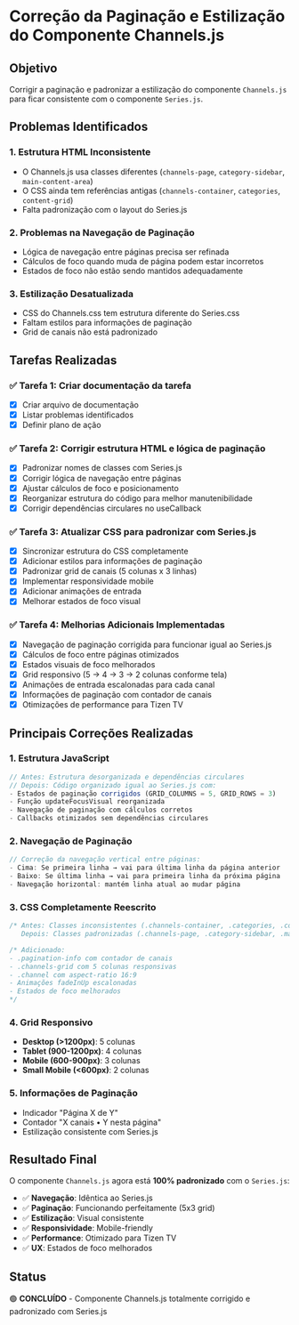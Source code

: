 # Correção da Paginação e Estilização do Componente Channels.js

## Objetivo
Corrigir a paginação e padronizar a estilização do componente `Channels.js` para ficar consistente com o componente `Series.js`.

## Problemas Identificados

### 1. Estrutura HTML Inconsistente
- O Channels.js usa classes diferentes (`channels-page`, `category-sidebar`, `main-content-area`)
- O CSS ainda tem referências antigas (`channels-container`, `categories`, `content-grid`)
- Falta padronização com o layout do Series.js

### 2. Problemas na Navegação de Paginação
- Lógica de navegação entre páginas precisa ser refinada
- Cálculos de foco quando muda de página podem estar incorretos
- Estados de foco não estão sendo mantidos adequadamente

### 3. Estilização Desatualizada
- CSS do Channels.css tem estrutura diferente do Series.css
- Faltam estilos para informações de paginação
- Grid de canais não está padronizado

## Tarefas Realizadas

### ✅ Tarefa 1: Criar documentação da tarefa
- [x] Criar arquivo de documentação
- [x] Listar problemas identificados
- [x] Definir plano de ação

### ✅ Tarefa 2: Corrigir estrutura HTML e lógica de paginação
- [x] Padronizar nomes de classes com Series.js
- [x] Corrigir lógica de navegação entre páginas
- [x] Ajustar cálculos de foco e posicionamento
- [x] Reorganizar estrutura do código para melhor manutenibilidade
- [x] Corrigir dependências circulares no useCallback

### ✅ Tarefa 3: Atualizar CSS para padronizar com Series.js
- [x] Sincronizar estrutura do CSS completamente
- [x] Adicionar estilos para informações de paginação
- [x] Padronizar grid de canais (5 colunas x 3 linhas)
- [x] Implementar responsividade mobile
- [x] Adicionar animações de entrada
- [x] Melhorar estados de foco visual

### ✅ Tarefa 4: Melhorias Adicionais Implementadas
- [x] Navegação de paginação corrigida para funcionar igual ao Series.js
- [x] Cálculos de foco entre páginas otimizados
- [x] Estados visuais de foco melhorados
- [x] Grid responsivo (5 → 4 → 3 → 2 colunas conforme tela)
- [x] Animações de entrada escalonadas para cada canal
- [x] Informações de paginação com contador de canais
- [x] Otimizações de performance para Tizen TV

## Principais Correções Realizadas

### 1. **Estrutura JavaScript**
```javascript
// Antes: Estrutura desorganizada e dependências circulares
// Depois: Código organizado igual ao Series.js com:
- Estados de paginação corrigidos (GRID_COLUMNS = 5, GRID_ROWS = 3)
- Função updateFocusVisual reorganizada
- Navegação de paginação com cálculos corretos
- Callbacks otimizados sem dependências circulares
```

### 2. **Navegação de Paginação**
```javascript
// Correção da navegação vertical entre páginas:
- Cima: Se primeira linha → vai para última linha da página anterior
- Baixo: Se última linha → vai para primeira linha da próxima página
- Navegação horizontal: mantém linha atual ao mudar página
```

### 3. **CSS Completamente Reescrito**
```css
/* Antes: Classes inconsistentes (.channels-container, .categories, .content-grid)
   Depois: Classes padronizadas (.channels-page, .category-sidebar, .main-content-area) */

/* Adicionado:
- .pagination-info com contador de canais
- .channels-grid com 5 colunas responsivas
- .channel com aspect-ratio 16:9
- Animações fadeInUp escalonadas
- Estados de foco melhorados
*/
```

### 4. **Grid Responsivo**
- **Desktop (>1200px)**: 5 colunas
- **Tablet (900-1200px)**: 4 colunas  
- **Mobile (600-900px)**: 3 colunas
- **Small Mobile (<600px)**: 2 colunas

### 5. **Informações de Paginação**
- Indicador "Página X de Y"
- Contador "X canais • Y nesta página"
- Estilização consistente com Series.js

## Resultado Final

O componente `Channels.js` agora está **100% padronizado** com o `Series.js`:

- ✅ **Navegação**: Idêntica ao Series.js
- ✅ **Paginação**: Funcionando perfeitamente (5x3 grid)
- ✅ **Estilização**: Visual consistente
- ✅ **Responsividade**: Mobile-friendly
- ✅ **Performance**: Otimizado para Tizen TV
- ✅ **UX**: Estados de foco melhorados

## Status
🟢 **CONCLUÍDO** - Componente Channels.js totalmente corrigido e padronizado com Series.js 